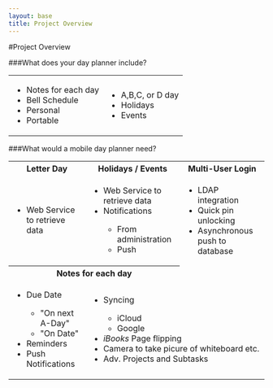 ```yaml
---
layout: base
title: Project Overview
---
```

#Project Overview

###What does your day planner include?
<div class="brainstorm">
  <table>
    <tr>
      <td><ul>
        <li>Notes for each day</li>
        <li>Bell Schedule</li>
        <li>Personal</li>
        <li>Portable</li>
      </ul>
      </td>
      <td><ul>
        <li>A,B,C, or D day</li>
        <li>Holidays</li>
        <li>Events</li>
      </ul>
      </td>
    </tr>
  </table>
</div>

###What would a mobile day planner need?

<div class="brainstorm">
  <table>
    <tr>
      <th>Letter Day</th>
      <th>Holidays / Events</th>
      <th>Multi-User Login</th>
    </tr>
    <tr>
      <td>
        <ul>
        <li>Web Service to retrieve data</li>
      </ul>
      </td>
      <td>
        <ul>
        <li>Web Service to retrieve data</li>
        <li>Notifications</li>
        <ul>
          <li>From administration</li>
          <li>Push</li>
        </ul>
      </ul>
      </td>
      <td>
        <ul>
        <li>LDAP integration</li>
        <li>Quick pin unlocking</li>
        <li>Asynchronous push to database</li>
      </ul>
      </td>
    </tr>
    <tr>
      <th colspan="2">Notes for each day</th>
    </tr>
    <tr>
      <td>
        <ul>
          <li>Due Date</li>
          <ul>
            <li>"On next A-Day"</li>
            <li>"On Date"</li>
          </ul>
          <li>Reminders</li>
          <li>Push Notifications</li>
        </ul>
      </td>
      <td colspan="2">
        <ul>
          <li>Syncing</li>
          <ul>
            <li>iCloud</li>
            <li>Google</li>
          </ul>
          <li><em>iBooks</em> Page flipping</li>
          <li>Camera to take picure of whiteboard etc.</li>
          <li>Adv. Projects and Subtasks</li>
        </ul>
      </td>
    </tr>
  </table>
</div>